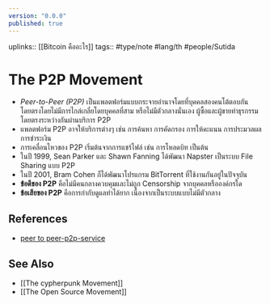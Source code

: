 ```yaml
---
version: "0.0.0"
published: true
---
```

uplinks:: [[Bitcoin คืออะไร]]
tags:: #type/note #lang/th #people/Sutida

# The P2P Movement
- *Peer-to-Peer (P2P)* เป็นแพลตฟอร์มแบบกระจายอำนาจโดยที่บุคคลสองคนโต้ตอบกันโดยตรงโดยไม่มีการไกล่เกลี่ยโดยบุคคลที่สาม หรือไม่มีตัวกลางนั่นเอง ผู้ซื้อและผู้ขายทำธุรกรรมโดยตรงระหว่างกันผ่านบริการ P2P 
- แพลตฟอร์ม P2P อาจให้บริการต่างๆ เช่น การค้นหา การคัดกรอง การให้คะแนน การประมวลผลการชำระเงิน 
- การเคลื่อนไหวของ P2P เริ่มต้นจากการแชร์ไฟล์ เช่น การโหลดบิท เป็นต้น
- ในปี 1999, Sean Parker และ Shawn Fanning ได้พัฒนา Napster เป็นระบบ File Sharing แบบ P2P
- ในปี 2001, Bram Cohen ก็ได้พัฒนาโปรแกรม BitTorrent ที่ใช้งานกันอยู่ในปัจจุบัน
-  **ข้อดีของ P2P** คือไม่มีคนกลางควบคุมและไม่ถูก Censorship จากบุคคลหรือองค์กรใด
- **ข้อเสียของ P2P** คือการกำกับดูแลทำได้ยาก เนื่องจากเป็นระบบแบบไม่มีตัวกลาง

## References
-  [peer to peer-p2p-service](https://www.investopedia.com/terms/p/peertopeer-p2p-service.asp)

## See Also
- [[The cypherpunk Movement]]
-  [[The Open Source Movement]]